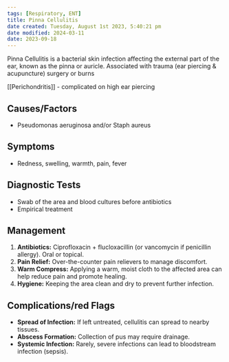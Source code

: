 ```yaml
---
tags: [Respiratory, ENT]
title: Pinna Cellulitis
date created: Tuesday, August 1st 2023, 5:40:21 pm
date modified: 2024-03-11
date: 2023-09-18
---
```


Pinna Cellulitis is a bacterial skin infection affecting the external part of the ear, known as the pinna or auricle. Associated with trauma (ear piercing & acupuncture) surgery or burns

[[Perichondritis]] - complicated on high ear piercing

## Causes/Factors

- Pseudomonas aeruginosa and/or Staph aureus

## Symptoms

- Redness, swelling, warmth, pain, fever

## Diagnostic Tests

- Swab of the area and blood cultures before antibiotics
- Empirical treatment

## Management

1. **Antibiotics:** Ciprofloxacin + flucloxacillin (or vancomycin if penicillin allergy). Oral or topical.
2. **Pain Relief:** Over-the-counter pain relievers to manage discomfort.
3. **Warm Compress:** Applying a warm, moist cloth to the affected area can help reduce pain and promote healing.
4. **Hygiene:** Keeping the area clean and dry to prevent further infection.

## Complications/red Flags

- **Spread of Infection:** If left untreated, cellulitis can spread to nearby tissues.
- **Abscess Formation:** Collection of pus may require drainage.
- **Systemic Infection:** Rarely, severe infections can lead to bloodstream infection (sepsis).
